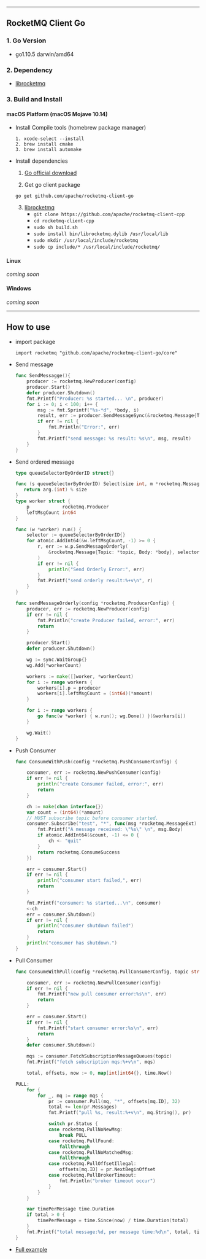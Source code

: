 ----------
## RocketMQ Client Go

### 1. Go Version
* go1.10.5 darwin/amd64


### 2. Dependency
* [librocketmq](https://github.com/apache/rocketmq-client-cpp)	

### 3. Build and Install
#### macOS Platform (macOS Mojave 10.14)
* Install Compile tools (homebrew package manager)
    ```
    1. xcode-select --install
    2. brew install cmake
    3. brew install automake
    ```
* Install dependencies
    1. [Go official download](https://golang.org/dl/)

    2. Get go client package
    ```
    go get github.com/apache/rocketmq-client-go
    ```
    3. [librocketmq](https://github.com/apache/rocketmq-client-cpp)
        - `git clone https://github.com/apache/rocketmq-client-cpp`
        - `cd rocketmq-client-cpp`
        - `sudo sh build.sh` 
        - `sudo install bin/librocketmq.dylib /usr/local/lib`
        - `sudo mkdir /usr/local/include/rocketmq`
        - `sudo cp include/* /usr/local/include/rocketmq/`

#### Linux

*coming soon*

#### Windows

*coming soon*

----------
## How to use

- import package
    ```
    import rocketmq "github.com/apache/rocketmq-client-go/core"
    ```
- Send message
    ```go
    func SendMessagge(){
        producer := rocketmq.NewProducer(config)
        producer.Start()
        defer producer.Shutdown()
        fmt.Printf("Producer: %s started... \n", producer)
	    for i := 0; i < 100; i++ {
		    msg := fmt.Sprintf("%s-*d", *body, i)
            result, err := producer.SendMessageSync(&rocketmq.Message{Topic: "test", Body: msg})
            if err != nil {
                fmt.Println("Error:", err)
            }
		    fmt.Printf("send message: %s result: %s\n", msg, result)
        }
    }
    ```
- Send ordered message
    ```go
    type queueSelectorByOrderID struct{}

    func (s queueSelectorByOrderID) Select(size int, m *rocketmq.Message, arg interface{}) int{
       return arg.(int) % size
    }
    type worker struct {
	    p            rocketmq.Producer
	    leftMsgCount int64
    }

    func (w *worker) run() {
	    selector := queueSelectorByOrderID{}
	    for atomic.AddInt64(&w.leftMsgCount, -1) >= 0 {
		    r, err := w.p.SendMessageOrderly(
			    &rocketmq.Message{Topic: *topic, Body: *body}, selector, 7 /*orderID*/, 3,
		    )
		    if err != nil {
			    println("Send Orderly Error:", err)
		    }
		    fmt.Printf("send orderly result:%+v\n", r)
	    }
    }

    func sendMessageOrderly(config *rocketmq.ProducerConfig) {
	    producer, err := rocketmq.NewProducer(config)
	    if err != nil {
		    fmt.Println("create Producer failed, error:", err)
		    return
        }

	    producer.Start()
	    defer producer.Shutdown()

	    wg := sync.WaitGroup{}
	    wg.Add(*workerCount)

	    workers := make([]worker, *workerCount)
	    for i := range workers {
		    workers[i].p = producer
		    workers[i].leftMsgCount = (int64)(*amount)
	    }

	    for i := range workers {
		    go func(w *worker) { w.run(); wg.Done() }(&workers[i])
	    }

	    wg.Wait()
    }
    ```
- Push Consumer
    ```go
    func ConsumeWithPush(config *rocketmq.PushConsumerConfig) {

	    consumer, err := rocketmq.NewPushConsumer(config)
	    if err != nil {
		    println("create Consumer failed, error:", err)
		    return
	    }

	    ch := make(chan interface{})
	    var count = (int64)(*amount)
	    // MUST subscribe topic before consumer started.
	    consumer.Subscribe("test", "*", func(msg *rocketmq.MessageExt) rocketmq.ConsumeStatus {
		    fmt.Printf("A message received: \"%s\" \n", msg.Body)
		    if atomic.AddInt64(&count, -1) <= 0 {
			    ch <- "quit"
		    }
		    return rocketmq.ConsumeSuccess
	    })

	    err = consumer.Start()
	    if err != nil {
		    println("consumer start failed,", err)
		    return
	    }

	    fmt.Printf("consumer: %s started...\n", consumer)
	    <-ch
	    err = consumer.Shutdown()
	    if err != nil {
		    println("consumer shutdown failed")
		    return
	    }
	    println("consumer has shutdown.")
    }
    ```
- Pull Consumer
    ```go
    func ConsumeWithPull(config *rocketmq.PullConsumerConfig, topic string) {

	    consumer, err := rocketmq.NewPullConsumer(config)
	    if err != nil {
		    fmt.Printf("new pull consumer error:%s\n", err)
		    return
	    }

	    err = consumer.Start()
	    if err != nil {
		    fmt.Printf("start consumer error:%s\n", err)
		    return
	    }
	    defer consumer.Shutdown()

	    mqs := consumer.FetchSubscriptionMessageQueues(topic)
	    fmt.Printf("fetch subscription mqs:%+v\n", mqs)

	    total, offsets, now := 0, map[int]int64{}, time.Now()

    PULL:
	    for {
		    for _, mq := range mqs {
			    pr := consumer.Pull(mq, "*", offsets[mq.ID], 32)
			    total += len(pr.Messages)
			    fmt.Printf("pull %s, result:%+v\n", mq.String(), pr)

			    switch pr.Status {
			    case rocketmq.PullNoNewMsg:
				    break PULL
			    case rocketmq.PullFound:
				    fallthrough
			    case rocketmq.PullNoMatchedMsg:
				    fallthrough
			    case rocketmq.PullOffsetIllegal:
				    offsets[mq.ID] = pr.NextBeginOffset
			    case rocketmq.PullBrokerTimeout:
				    fmt.Println("broker timeout occur")
			    }
		    }
	    }

	    var timePerMessage time.Duration
	    if total > 0 {
		    timePerMessage = time.Since(now) / time.Duration(total)
	    }
	    fmt.Printf("total message:%d, per message time:%d\n", total, timePerMessage)
    }
    ```
- [Full example](../examples)